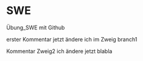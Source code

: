 # SWE
Übung_SWE mit Github

erster Kommentar
jetzt ändere ich im Zweig branch1

Kommentar Zweig2
ich ändere jetzt blabla
